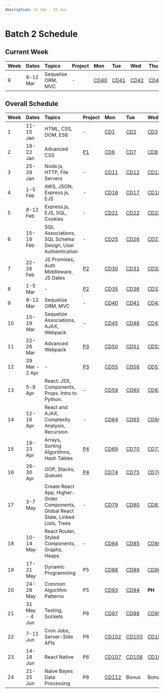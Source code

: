```yaml
---
description: 11 Jan - 25 Jun
---
```


# Batch 2 Schedule

## Current Week

| Week | Dates | Topics | Project | Mon | Tue | Wed | Thu | Fri |
| :--- | :--- | :--- | :--- | :--- | :--- | :--- | :--- | :--- |
| 9 | 8-12 Mar | Sequelize ORM, MVC | - | [CD40](course-days/course-days-29-60.md#cd40) | [CD41](course-days/course-days-29-60.md#cd41) | [CD42](course-days/course-days-29-60.md#cd42) | [CD43](course-days/course-days-29-60.md#cd43) | [CD44](course-days/course-days-29-60.md#cd44) |

## Overall Schedule

| Week | Dates | Topics | Project | Mon | Tue | Wed | Thu | Fri |
| :--- | :--- | :--- | :--- | :--- | :--- | :--- | :--- | :--- |
| 1 | 11-15 Jan | HTML, CSS, DOM, ES6 | - | [CD1](course-days/course-days-1-28.md#cd1) | [CD2](course-days/course-days-1-28.md#cd2) | [CD3](course-days/course-days-1-28.md#cd3) | [CD4](course-days/course-days-1-28.md#cd4) | [CD5](course-days/course-days-1-28.md#cd5) |
| 2 | 18-22 Jan | Advanced CSS | [P1](../projects/project-1-video-poker.md) | [CD6](course-days/course-days-1-28.md#cd6) | [CD7](course-days/course-days-1-28.md#cd7) | [CD8](course-days/course-days-1-28.md#cd8) | [CD9](course-days/course-days-1-28.md#cd9) | [CD10](course-days/course-days-1-28.md#cd10) |
| 3 | 25-29 Jan | Node.js, HTTP, File Servers | - | [CD11](course-days/course-days-1-28.md#cd11) | [CD12](course-days/course-days-1-28.md#cd12) | [CD13](course-days/course-days-1-28.md#cd13) | [CD14](course-days/course-days-1-28.md#cd14) | [CD15](course-days/course-days-1-28.md#cd15) |
| 4 | 1-5 Feb | AWS, JSON, Express.js, EJS | - | [CD16](course-days/course-days-1-28.md#cd16) | [CD17](course-days/course-days-1-28.md#cd17) | [CD18](course-days/course-days-1-28.md#cd18) | [CD19](course-days/course-days-1-28.md#cd19) | [CD20](course-days/course-days-1-28.md#cd20) |
| 5 | 8-12 Feb | Express.js, EJS, SQL, Cookies | - | [CD21](course-days/course-days-1-28.md#cd21) | [CD22](course-days/course-days-1-28.md#cd22) | [CD23](course-days/course-days-1-28.md#cd23) | [CD24](course-days/course-days-1-28.md#cd24) | **PH** |
| 6 | 15-19 Feb | SQL Associations, SQL Schema Design, User Authentication | - | [CD25](course-days/course-days-1-28.md#cd25) | [CD26](course-days/course-days-1-28.md#cd26) | [CD27](course-days/course-days-1-28.md#cd27) | [CD28](course-days/course-days-1-28.md#cd28) | [CD29](course-days/course-days-29-60.md#cd29) |
| 7 | 22-26 Feb | JS Promises, Auth Middleware, JS Dates | [P2](../projects/project-2-server-side-app.md) | [CD30](course-days/course-days-29-60.md#cd30) | [CD31](course-days/course-days-29-60.md#cd31) | [CD32](course-days/course-days-29-60.md#cd32) | [CD33](course-days/course-days-29-60.md#cd33) | [CD34](course-days/course-days-29-60.md#cd34) |
| 8 | 1-5 Mar | - | [P2](../projects/project-2-server-side-app.md) | [CD35](course-days/course-days-29-60.md#cd35) | [CD36](course-days/course-days-29-60.md#cd36) | [CD37](course-days/course-days-29-60.md#cd37) | [CD38](course-days/course-days-29-60.md#cd38) | [CD39](course-days/course-days-29-60.md#cd39) |
| 9 | 8-12 Mar | Sequelize ORM, MVC | - | [CD40](course-days/course-days-29-60.md#cd40) | [CD41](course-days/course-days-29-60.md#cd41) | [CD42](course-days/course-days-29-60.md#cd42) | [CD43](course-days/course-days-29-60.md#cd43) | [CD44](course-days/course-days-29-60.md#cd44) |
| 10 | 15-19 Mar | Sequelize Associations, AJAX, Webpack | - | [CD45](course-days/course-days-29-60.md#cd45) | [CD46](course-days/course-days-29-60.md#cd46) | [CD47](course-days/course-days-29-60.md#cd47) | [CD48](course-days/course-days-29-60.md#cd48) | [CD49](course-days/course-days-29-60.md#cd49) |
| 11 | 22-26 Mar | Advanced Webpack | [P3](../projects/project-3-full-stack-game.md) | [CD50](course-days/course-days-29-60.md#cd50) | [CD51](course-days/course-days-29-60.md#cd51) | [CD52](course-days/course-days-29-60.md#cd52) | [CD53](course-days/course-days-29-60.md#cd53) | [CD54](course-days/course-days-29-60.md#cd54) |
| 12 | 29 Mar - 2 Apr | - | [P3](../projects/project-3-full-stack-game.md) | [CD55](course-days/course-days-29-60.md#cd55) | [CD56](course-days/course-days-29-60.md#cd56) | [CD57](course-days/course-days-61-84.md#cd57) | [CD58](course-days/course-days-61-84.md#cd58) | **PH** |
| 13 | 5-9 Apr | React: JSX, Components, Props. Intro to Python. | - | [CD59](course-days/course-days-61-84.md#cd59) | [CD60](course-days/course-days-61-84.md#cd60) | [CD61](course-days/course-days-61-84.md#cd61) | [CD62](course-days/course-days-61-84.md#cd62) | [CD63](course-days/course-days-61-84.md#cd63) |
| 14 | 12-16 Apr | React and AJAX, Complexity Analysis, Recursion | - | [CD64](course-days/course-days-61-84.md#cd64) | [CD65](course-days/course-days-61-84.md#cd65) | [CD66](course-days/course-days-61-84.md#cd66) | [CD67](course-days/course-days-61-84.md#cd67) | [CD68](course-days/course-days-61-84.md#cd68) |
| 15 | 19-23 Apr | Arrays, Sorting Algorithms, Hash Tables | [P4](../projects/project-4-full-stack-react-app.md) | [CD69](course-days/course-days-61-84.md#cd69) | [CD70](course-days/course-days-61-84.md#cd70) | [CD71](course-days/course-days-61-84.md#cd71) | [CD72](course-days/course-days-61-84.md#cd72) | [CD73](course-days/course-days-61-84.md#cd73) |
| 16 | 26-30 Apr | OOP, Stacks, Queues | [P4](../projects/project-4-full-stack-react-app.md) | [CD74](course-days/course-days-61-84.md#cd74) | [CD75](course-days/course-days-61-84.md#cd75) | [CD76](course-days/course-days-61-84.md#cd76) | [CD77](course-days/course-days-61-84.md#cd77) | [CD78](course-days/course-days-61-84.md#cd78) |
| 17 | 3-7 May | Create React App, Higher-Order Components, Global React State, Linked Lists, Trees | - | [CD79](course-days/course-days-61-84.md#cd79) | [CD80](course-days/course-days-61-84.md#cd80) | [CD81](course-days/course-days-61-84.md#cd81) | [CD82](course-days/course-days-61-84.md#cd82) | [CD83](course-days/course-days-61-84.md#cd83) |
| 18 | 10-14 May | React Router, Styled Components, Graphs, Heaps | - | [CD84](course-days/course-days-61-84.md#cd84) | [CD85](course-days/course-days-85-112.md#cd85) | [CD86](course-days/course-days-85-112.md#cd86) | **PH** | [CD87](course-days/course-days-85-112.md#cd87) |
| 19 | 17-21 May | Dynamic Programming | P5 | [CD88](course-days/course-days-85-112.md#cd88) | [CD89](course-days/course-days-85-112.md#cd89) | [CD90](course-days/course-days-85-112.md#cd90) | [CD91](course-days/course-days-85-112.md#cd91) | [CD92](course-days/course-days-85-112.md#cd92) |
| 20 | 24-28 May | Common Algorithm Patterns | P5 | [CD93](course-days/course-days-85-112.md#cd93) | [CD94](course-days/course-days-85-112.md#cd94) | **PH** | [CD95](course-days/course-days-85-112.md#cd95) | [CD96](course-days/course-days-85-112.md#cd96) |
| 21 | 31 May - 4 Jun | Testing, Sockets | P6 | [CD97](course-days/course-days-85-112.md#cd97) | [CD98](course-days/course-days-85-112.md#cd98) | [CD99](course-days/course-days-85-112.md#cd99) | [CD100](course-days/course-days-85-112.md#cd100) | [CD101](course-days/course-days-85-112.md#cd101) |
| 22 | 7-11 Jun | Cron Jobs, Server-Side APIs | P6 | [CD102](course-days/course-days-85-112.md#cd102) | [CD103](course-days/course-days-85-112.md#cd103) | [CD104](course-days/course-days-85-112.md#cd104) | [CD105](course-days/course-days-85-112.md#cd105) | [CD106](course-days/course-days-85-112.md#cd106) |
| 23 | 14-18 Jun | React Native | P6 | [CD107](course-days/course-days-85-112.md#cd107) | [CD108](course-days/course-days-85-112.md#cd108) | [CD109](course-days/course-days-85-112.md#cd109) | [CD110](course-days/course-days-85-112.md#cd110) | [CD111](course-days/course-days-85-112.md#cd111) |
| 24 | 21-25 Jun | Naive Bayes Data Processing | P6 | [CD112](course-days/course-days-85-112.md#cd112) | Bonus | Bonus | Bonus | Bonus |

